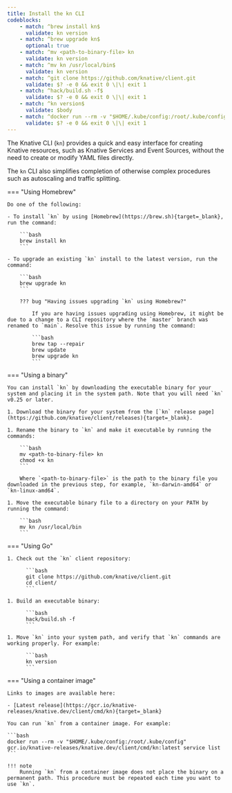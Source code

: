 ```yaml
---
title: Install the kn CLI
codeblocks:
    - match: ^brew install kn$
      validate: kn version
    - match: ^brew upgrade kn$
      optional: true
    - match: ^mv <path-to-binary-file> kn
      validate: kn version
    - match: ^mv kn /usr/local/bin$
      validate: kn version
    - match: ^git clone https://github.com/knative/client.git
      validate: $? -e 0 && exit 0 \|\| exit 1
    - match: ^hack/build.sh -f$
      validate: $? -e 0 && exit 0 \|\| exit 1
    - match: ^kn version$
      validate: $body
    - match: ^docker run --rm -v "$HOME/.kube/config:/root/.kube/config" gcr.io/knative-releases/knative.dev/client/cmd/kn:latest service list$
      validate: $? -e 0 && exit 0 \|\| exit 1
---
```


The Knative CLI (`kn`) provides a quick and easy interface for creating Knative resources, such as Knative Services and Event Sources, without the need to create or modify YAML files directly.

The `kn` CLI also simplifies completion of otherwise complex procedures such as autoscaling and traffic splitting.

=== "Using Homebrew"

    Do one of the following:

    - To install `kn` by using [Homebrew](https://brew.sh){target=_blank}, run the command:

        ```bash
        brew install kn
        ```

    - To upgrade an existing `kn` install to the latest version, run the command:

        ```bash
        brew upgrade kn
        ```

        ??? bug "Having issues upgrading `kn` using Homebrew?"

            If you are having issues upgrading using Homebrew, it might be due to a change to a CLI repository where the `master` branch was renamed to `main`. Resolve this issue by running the command:

            ```bash
            brew tap --repair
            brew update
            brew upgrade kn
            ```

=== "Using a binary"

    You can install `kn` by downloading the executable binary for your system and placing it in the system path. Note that you will need `kn` v0.25 or later.

    1. Download the binary for your system from the [`kn` release page](https://github.com/knative/client/releases){target=_blank}.

    1. Rename the binary to `kn` and make it executable by running the commands:

        ```bash
        mv <path-to-binary-file> kn
        chmod +x kn
        ```

        Where `<path-to-binary-file>` is the path to the binary file you downloaded in the previous step, for example, `kn-darwin-amd64` or `kn-linux-amd64`.

    1. Move the executable binary file to a directory on your PATH by running the command:

        ```bash
        mv kn /usr/local/bin
        ```

=== "Using Go"

    1. Check out the `kn` client repository:

          ```bash
          git clone https://github.com/knative/client.git
          cd client/
          ```

    1. Build an executable binary:

          ```bash
          hack/build.sh -f
          ```

    1. Move `kn` into your system path, and verify that `kn` commands are working properly. For example:

          ```bash
          kn version
          ```

=== "Using a container image"

    Links to images are available here:

    - [Latest release](https://gcr.io/knative-releases/knative.dev/client/cmd/kn){target=_blank}

    You can run `kn` from a container image. For example:

    ```bash
    docker run --rm -v "$HOME/.kube/config:/root/.kube/config" gcr.io/knative-releases/knative.dev/client/cmd/kn:latest service list
    ```

    !!! note
        Running `kn` from a container image does not place the binary on a permanent path. This procedure must be repeated each time you want to use `kn`.
